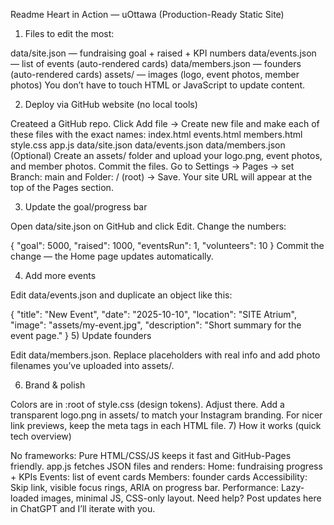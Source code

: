 Readme
Heart in Action — uOttawa (Production-Ready Static Site)

1) Files to edit the most:

data/site.json — fundraising goal + raised + KPI numbers
data/events.json — list of events (auto-rendered cards)
data/members.json — founders (auto-rendered cards)
assets/ — images (logo, event photos, member photos)
You don’t have to touch HTML or JavaScript to update content.

2) Deploy via GitHub website (no local tools)

Createed a GitHub repo.
Click Add file → Create new file and make each of these files with the exact names:
index.html 
events.html
members.html
style.css
app.js
data/site.json
data/events.json
data/members.json
(Optional) Create an assets/ folder and upload your logo.png, event photos, and member photos.
Commit the files.
Go to Settings → Pages → set Branch: main and Folder: / (root) → Save.
Your site URL will appear at the top of the Pages section.

3) Update the goal/progress bar

Open data/site.json on GitHub and click Edit. Change the numbers:

{
  "goal": 5000,
  "raised": 1000,
  "eventsRun": 1,
  "volunteers": 10
}
Commit the change — the Home page updates automatically.

4) Add more events

Edit data/events.json and duplicate an object like this:

{
  "title": "New Event",
  "date": "2025-10-10",
  "location": "SITE Atrium",
  "image": "assets/my-event.jpg",
  "description": "Short summary for the event page."
}
5) Update founders

Edit data/members.json. Replace placeholders with real info and add photo filenames you’ve uploaded into assets/.

6) Brand & polish

Colors are in :root of style.css (design tokens). Adjust there.
Add a transparent logo.png in assets/ to match your Instagram branding.
For nicer link previews, keep the meta tags in each HTML file.
7) How it works (quick tech overview)

No frameworks: Pure HTML/CSS/JS keeps it fast and GitHub-Pages friendly.
app.js fetches JSON files and renders:
Home: fundraising progress + KPIs
Events: list of event cards
Members: founder cards
Accessibility: Skip link, visible focus rings, ARIA on progress bar.
Performance: Lazy-loaded images, minimal JS, CSS-only layout.
Need help? Post updates here in ChatGPT and I’ll iterate with you.



